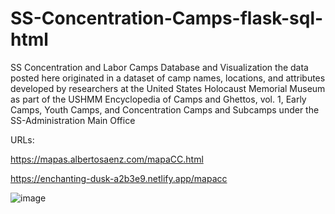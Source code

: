 ﻿# SS-Concentration-Camps-flask-sql-html

SS Concentration and Labor Camps
Database and Visualization
the data posted here originated in a dataset of camp names, locations, and attributes developed by researchers at the United States Holocaust Memorial Museum as part of the USHMM Encyclopedia of Camps and Ghettos, vol. 1, Early Camps, Youth Camps, and Concentration Camps and Subcamps under the SS-Administration Main Office

URLs: 

https://mapas.albertosaenz.com/mapaCC.html

https://enchanting-dusk-a2b3e9.netlify.app/mapacc

![image](https://user-images.githubusercontent.com/29576337/184954243-31f090a1-2ebd-4c4f-8a07-2267300cbe3d.png)
